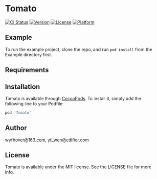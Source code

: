 # Tomato

[![CI Status](https://img.shields.io/travis/wyfhover@163.com/Tomato.svg?style=flat)](https://travis-ci.org/wyfhover@163.com/Tomato)
[![Version](https://img.shields.io/cocoapods/v/Tomato.svg?style=flat)](https://cocoapods.org/pods/Tomato)
[![License](https://img.shields.io/cocoapods/l/Tomato.svg?style=flat)](https://cocoapods.org/pods/Tomato)
[![Platform](https://img.shields.io/cocoapods/p/Tomato.svg?style=flat)](https://cocoapods.org/pods/Tomato)

## Example

To run the example project, clone the repo, and run `pod install` from the Example directory first.

## Requirements

## Installation

Tomato is available through [CocoaPods](https://cocoapods.org). To install
it, simply add the following line to your Podfile:

```ruby
pod 'Tomato'
```

## Author

wyfhover@163.com, yf_wen@edifier.com

## License

Tomato is available under the MIT license. See the LICENSE file for more info.
